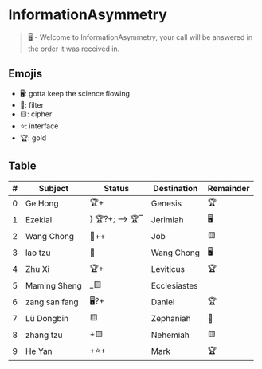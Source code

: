 # InformationAsymmetry
> 🖥️ - Welcome to InformationAsymmetry, your call will be answered in the order it was received in.

## Emojis
* 🖥️: gotta keep the science flowing
* 🌙: filter 
* 🟨: cipher
* ⭐: interface
* 🏆: gold 

## Table
| # | Subject | Status | Destination | Remainder |
| ----- | ----- | ------ | ------ | ----- |
| 0 | Ge Hong  | 🏆+ | Genesis | 🏆 |
| 1 | Ezekial | } 🏆?+; --> 🏆‾ | Jerimiah | 🖥️ | 
| 2 | Wang Chong | 🌙++ | Job | 🟨 |
| 3 | lao tzu | 🌙 | Wang Chong | 🖥️ |
| 4 | Zhu Xi | 🏆+ | Leviticus | 🏆 |
| 5 | Maming Sheng | \_🟨 | Ecclesiastes | |
| 6 | zang san fang | 🖥️?+ | Daniel | 🏆 |
| 7 | Lü Dongbin | 🟨 | Zephaniah | 🌙 |
| 8 | zhang tzu | +🟨 | Nehemiah | 🟨 |
| 9 | He Yan | +⭐+ | Mark | 🏆 |

